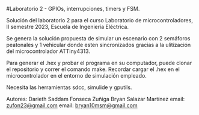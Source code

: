 #Laboratorio 2 - GPIOs, interrupciones, timers y FSM.

Solución del laboratorio 2 para el curso Laboratorio de microcontroladores, II semestre 2023, Escuela de Ingeniería Eléctrica.


Se genera la solución propuesta de simular un escenario con 2 semáforos peatonales y 1 vehicular donde esten sincronizados gracias a la ulitización del microcontrolador ATTiny4313.

Para generar el .hex y probar el programa en su computador, puede clonar el repositorio y correr el comando make.
Recordar cargar el .hex en el microcontrolador en el entorno de simulación empleado.

Necesita las herramientas sdcc, simulide y gputils.

Autores: Darieth Saddam Fonseca Zuñiga
         Bryan Salazar Martínez
email: zufon23@gmail.com
email: bryan10msm@gmail.com
